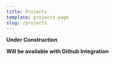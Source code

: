 ```yaml
---
title: Projects
template: projects-page
slug: /projects
---
```


**Under Construction**

**Will be available with Github Integration**
